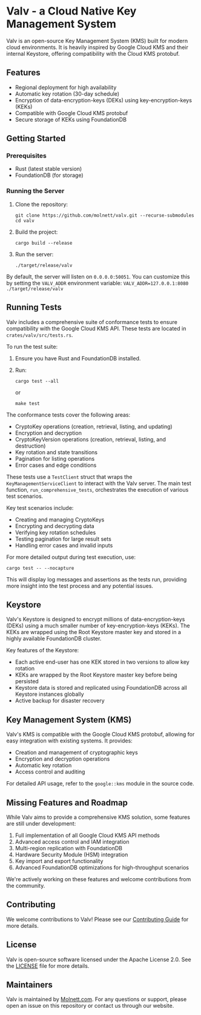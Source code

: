 # Valv - a Cloud Native Key Management System

Valv is an open-source Key Management System (KMS) built for modern cloud environments. It is heavily inspired by Google Cloud KMS and their internal Keystore, offering compatibility with the Cloud KMS protobuf.

## Features

- Regional deployment for high availability
- Automatic key rotation (30-day schedule)
- Encryption of data-encryption-keys (DEKs) using key-encryption-keys (KEKs)
- Compatible with Google Cloud KMS protobuf
- Secure storage of KEKs using FoundationDB

## Getting Started

### Prerequisites

- Rust (latest stable version)
- FoundationDB (for storage)

### Running the Server

1. Clone the repository:

   ```shell
   git clone https://github.com/molnett/valv.git --recurse-submodules
   cd valv
   ```

2. Build the project:

   ```shell
   cargo build --release
   ```

3. Run the server:

   ```shell
   ./target/release/valv
   ```

By default, the server will listen on `0.0.0.0:50051`. You can customize this by setting the `VALV_ADDR` environment variable: `VALV_ADDR=127.0.0.1:8080 ./target/release/valv`

## Running Tests

Valv includes a comprehensive suite of conformance tests to ensure compatibility with the Google Cloud KMS API. These tests are located in `crates/valv/src/tests.rs`.

To run the test suite:

1. Ensure you have Rust and FoundationDB installed.
2. Run:

   ```shell
   cargo test --all
   ```

   or

   ```shell
   make test
   ```

The conformance tests cover the following areas:

- CryptoKey operations (creation, retrieval, listing, and updating)
- Encryption and decryption
- CryptoKeyVersion operations (creation, retrieval, listing, and destruction)
- Key rotation and state transitions
- Pagination for listing operations
- Error cases and edge conditions

These tests use a `TestClient` struct that wraps the `KeyManagementServiceClient` to interact with the Valv server. The main test function, `run_comprehensive_tests`, orchestrates the execution of various test scenarios.

Key test scenarios include:

- Creating and managing CryptoKeys
- Encrypting and decrypting data
- Verifying key rotation schedules
- Testing pagination for large result sets
- Handling error cases and invalid inputs

For more detailed output during test execution, use:

```shell
cargo test -- --nocapture
```

This will display log messages and assertions as the tests run, providing more insight into the test process and any potential issues.

## Keystore

Valv's Keystore is designed to encrypt millions of data-encryption-keys (DEKs) using a much smaller number of key-encryption-keys (KEKs). The KEKs are wrapped using the Root Keystore master key and stored in a highly available FoundationDB cluster.

Key features of the Keystore:

- Each active end-user has one KEK stored in two versions to allow key rotation
- KEKs are wrapped by the Root Keystore master key before being persisted
- Keystore data is stored and replicated using FoundationDB across all Keystore instances globally
- Active backup for disaster recovery

## Key Management System (KMS)

Valv's KMS is compatible with the Google Cloud KMS protobuf, allowing for easy integration with existing systems. It provides:

- Creation and management of cryptographic keys
- Encryption and decryption operations
- Automatic key rotation
- Access control and auditing

For detailed API usage, refer to the `google::kms` module in the source code.

## Missing Features and Roadmap

While Valv aims to provide a comprehensive KMS solution, some features are still under development:

1. Full implementation of all Google Cloud KMS API methods
2. Advanced access control and IAM integration
3. Multi-region replication with FoundationDB
4. Hardware Security Module (HSM) integration
5. Key import and export functionality
6. Advanced FoundationDB optimizations for high-throughput scenarios

We're actively working on these features and welcome contributions from the community.

## Contributing

We welcome contributions to Valv! Please see our [Contributing Guide](CONTRIBUTING.md) for more details.

## License

Valv is open-source software licensed under the Apache License 2.0. See the [LICENSE](LICENSE) file for more details.

## Maintainers

Valv is maintained by [Molnett.com](https://www.molnett.com). For any questions or support, please open an issue on this repository or contact us through our website.
